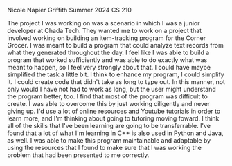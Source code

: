 Nicole Napier
Griffith
Summer 2024
CS 210

  The project I was working on was a scenario in which I was a junior developer at Chada Tech. They wanted me to work on a project that involved working on building an item-tracking program for the Corner Grocer. 
I was meant to build a program that could analyze text records from what they generated throughout the day. 
  I feel like I was able to build a program that worked sufficiently and was able to do exactly what was meant to happen, so I feel very strongly about that. I could have maybe simplified the task a little bit. 
  I think to enhance my program, I could simplify it. I could create code that didn't take as long to type out. In this manner, not only would I have not had to work as long, but the user might understand the program
better, too. 
  I find that most of the program was difficult to create. I was able to overcome this by just working diligently and never giving up. I'd use a lot of online resources and Youtube tutorials in order to learn more, 
and I'm thinking about going to tutoring moving foward. 
  I think all of the skills that I've been learning are going to be transferrable. I've found that a lot of what I'm learning in C++ is also used in Python and Java, as well. 
  I was able to make this program maintainable and adaptable by using the resources that I found to make sure that I was working the problem that had been presented to me correctly. 
